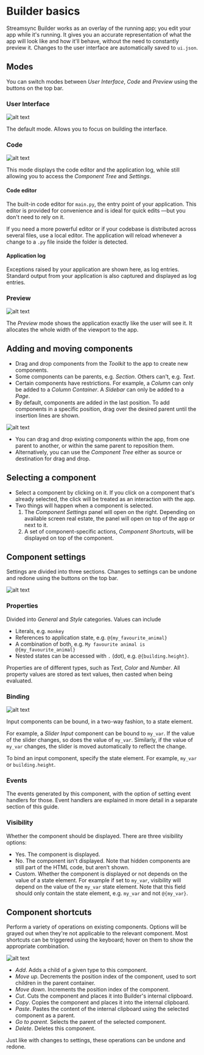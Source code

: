 ﻿# Builder basics

Streamsync Builder works as an overlay of the running app; you edit your app while it's running. It gives you an accurate representation of what the app will look like and how it'll behave, without the need to constantly preview it. Changes to the user interface are automatically saved to `ui.json`.

## Modes

You can switch modes between _User Interface_, _Code_ and _Preview_ using the buttons on the top bar.

### User Interface

![alt text](builder-basics.ui.png "Streamsync Builder - Mode: User Interface")

The default mode. Allows you to focus on building the interface.

### Code

![alt text](builder-basics.code.png "Streamsync Builder - Mode: Code")

This mode displays the code editor and the application log, while still allowing you to access the _Component Tree_ and _Settings_.

#### Code editor

The built-in code editor for `main.py`, the entry point of your application. This editor is provided for convenience and is ideal for quick edits —but you don't need to rely on it.

If you need a more powerful editor or if your codebase is distributed across several files, use a local editor. The application will reload whenever a change to a `.py` file inside the folder is detected.

#### Application log

Exceptions raised by your application are shown here, as log entries. Standard output from your application is also captured and displayed as log entries.

### Preview

![alt text](builder-basics.preview.png "Streamsync Builder - Mode: Preview")

The _Preview_ mode shows the application exactly like the user will see it. It allocates the whole width of the viewport to the app.

## Adding and moving components

- Drag and drop components from the _Toolkit_ to the app to create new components.
- Some components can be parents, e.g. _Section_. Others can't, e.g. _Text_.
- Certain components have restrictions. For example, a _Column_ can only be added to a _Column Container_. A _Sidebar_ can only be added to a _Page_.
- By default, components are added in the last position. To add components in a specific position, drag over the desired parent until the insertion lines are shown.

![alt text](builder-basics.insertion.gif "Streamsync Builder - Insertion position")

- You can drag and drop existing components within the app, from one parent to another, or within the same parent to reposition them.
- Alternatively, you can use the _Component Tree_ either as source or destination for drag and drop.

## Selecting a component

- Select a component by clicking on it. If you click on a component that's already selected, the click will be treated as an interaction with the app.
- Two things will happen when a component is selected.
  1. The _Component Settings_ panel will open on the right. Depending on available screen real estate, the panel will open on top of the app or next to it.
  2. A set of component-specific actions, _Component Shortcuts_, will be displayed on top of the component.

## Component settings

Settings are divided into three sections. Changes to settings can be undone and redone using the buttons on the top bar.

![alt text](builder-basics.component-settings.png "Streamsync Builder - Component settings")

### Properties

Divided into _General_ and _Style_ categories. Values can include

- Literals, e.g. `monkey`
- References to application state, e.g. `@{my_favourite_animal}`
- A combination of both, e.g. `My favourite animal is @{my_favourite_animal}`
- Nested states can be accessed with `.` (dot), e.g. `@{building.height}`.

Properties are of different types, such as _Text_, _Color_ and _Number_. All property values are stored as text values, then casted when being evaluated.

### Binding

![alt text](builder-basics.binding.png "Streamsync Builder - Binding")

Input components can be bound, in a two-way fashion, to a state element.

For example, a _Slider Input_ component can be bound to `my_var`. If the value of the slider changes, so does the value of `my_var`. Similarly, if the value of `my_var` changes, the slider is moved automatically to reflect the change.

To bind an input component, specify the state element. For example, `my_var` or `building.height`.

### Events

The events generated by this component, with the option of setting event handlers for those. Event handlers are explained in more detail in a separate section of this guide.

### Visibility

Whether the component should be displayed. There are three visibility options:

- Yes. The component is displayed.
- No. The component isn't displayed. Note that hidden components are still part of the HTML code, but aren't shown.
- Custom. Whether the component is displayed or not depends on the value of a state element. For example if set to `my_var`, visibility will depend on the value of the `my_var` state element. Note that this field should only contain the state element, e.g. `my_var` and not `@{my_var}`.

## Component shortcuts

Perform a variety of operations on existing components. Options will be grayed out when they're not applicable to the relevant component. Most shortcuts can be triggered using the keyboard; hover on them to show the appropriate combination.

![alt text](builder-basics.component-shortcuts.png "Streamsync Builder - Component shortcuts")

- _Add_. Adds a child of a given type to this component.
- _Move up_. Decrements the position index of the component, used to sort children in the parent container.
- _Move down_. Increments the position index of the component.
- _Cut_. Cuts the component and places it into Builder's internal clipboard.
- _Copy_. Copies the component and places it into the internal clipboard.
- _Paste_. Pastes the content of the internal clipboard using the selected component as a parent.
- _Go to parent_. Selects the parent of the selected component.
- _Delete_. Deletes this component.

Just like with changes to settings, these operations can be undone and redone.

